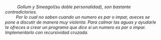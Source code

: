 <h6>          Gollum y Smeagol(su doble personalidad), son bastante contradictorios.<br/>         Por lo cual no saben cuando un numero es par o impar, aveces se pone a discutir de manera muy violenta. Para calmar las aguas y ayudarle te ofreces a  crear un programa que dice si un numero es par o impar. Implementarlo con recursividad cruzada.<br/></h6>